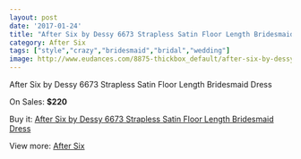 ```yaml
---
layout: post
date: '2017-01-24'
title: "After Six by Dessy 6673 Strapless Satin Floor Length Bridesmaid Dress"
category: After Six
tags: ["style","crazy","bridesmaid","bridal","wedding"]
image: http://www.eudances.com/8875-thickbox_default/after-six-by-dessy-6673-strapless-satin-floor-length-bridesmaid-dress.jpg
---
```

After Six by Dessy 6673 Strapless Satin Floor Length Bridesmaid Dress

On Sales: **$220**
<a href="https://www.eudances.com/en/after-six/2989-after-six-by-dessy-6673-strapless-satin-floor-length-bridesmaid-dress.html"><amp-img layout="responsive" width="600" height="600" src="//www.eudances.com/8875-thickbox_default/after-six-by-dessy-6673-strapless-satin-floor-length-bridesmaid-dress.jpg" alt="After Six by Dessy 6673 Strapless Satin Floor Length Bridesmaid Dress 0" /></a>
<a href="https://www.eudances.com/en/after-six/2989-after-six-by-dessy-6673-strapless-satin-floor-length-bridesmaid-dress.html"><amp-img layout="responsive" width="600" height="600" src="//www.eudances.com/8878-thickbox_default/after-six-by-dessy-6673-strapless-satin-floor-length-bridesmaid-dress.jpg" alt="After Six by Dessy 6673 Strapless Satin Floor Length Bridesmaid Dress 1" /></a>
<a href="https://www.eudances.com/en/after-six/2989-after-six-by-dessy-6673-strapless-satin-floor-length-bridesmaid-dress.html"><amp-img layout="responsive" width="600" height="600" src="//www.eudances.com/8877-thickbox_default/after-six-by-dessy-6673-strapless-satin-floor-length-bridesmaid-dress.jpg" alt="After Six by Dessy 6673 Strapless Satin Floor Length Bridesmaid Dress 2" /></a>
<a href="https://www.eudances.com/en/after-six/2989-after-six-by-dessy-6673-strapless-satin-floor-length-bridesmaid-dress.html"><amp-img layout="responsive" width="600" height="600" src="//www.eudances.com/8876-thickbox_default/after-six-by-dessy-6673-strapless-satin-floor-length-bridesmaid-dress.jpg" alt="After Six by Dessy 6673 Strapless Satin Floor Length Bridesmaid Dress 3" /></a>

Buy it: [After Six by Dessy 6673 Strapless Satin Floor Length Bridesmaid Dress](https://www.eudances.com/en/after-six/2989-after-six-by-dessy-6673-strapless-satin-floor-length-bridesmaid-dress.html "After Six by Dessy 6673 Strapless Satin Floor Length Bridesmaid Dress")

View more: [After Six](https://www.eudances.com/en/50-after-six "After Six")